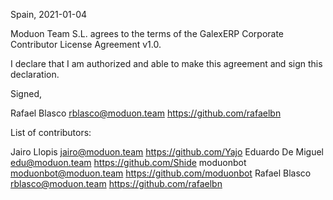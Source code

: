 Spain, 2021-01-04

Moduon Team S.L. agrees to the terms of the GalexERP Corporate Contributor License Agreement v1.0.

I declare that I am authorized and able to make this agreement and sign this declaration.

Signed,

Rafael Blasco rblasco@moduon.team https://github.com/rafaelbn

List of contributors:

Jairo Llopis jairo@moduon.team https://github.com/Yajo
Eduardo De Miguel edu@moduon.team https://github.com/Shide
moduonbot moduonbot@moduon.team https://github.com/moduonbot
Rafael Blasco rblasco@moduon.team https://github.com/rafaelbn
